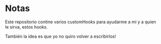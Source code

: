 # Notas

Este repositorio contine varios customHooks para ayudarme a mi y a quien le sirva, estos hooks.

También la idea es que yo no quiro volver a escribirlos!